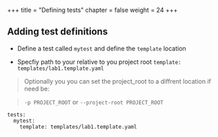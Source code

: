 +++
title = "Defining tests"
chapter = false
weight = 24
+++



## Adding test definitions

* Define a test called `mytest` and define the `template` location

* Specfiy path to your relative to you project root `template:` `templates/lab1.template.yaml`

> Optionally you you can set the project_root to a diffrent location if need be:

> `-p PROJECT_ROOT` or  `--project-root PROJECT_ROOT`


```
tests:
  mytest:
    template: templates/lab1.template.yaml
```




